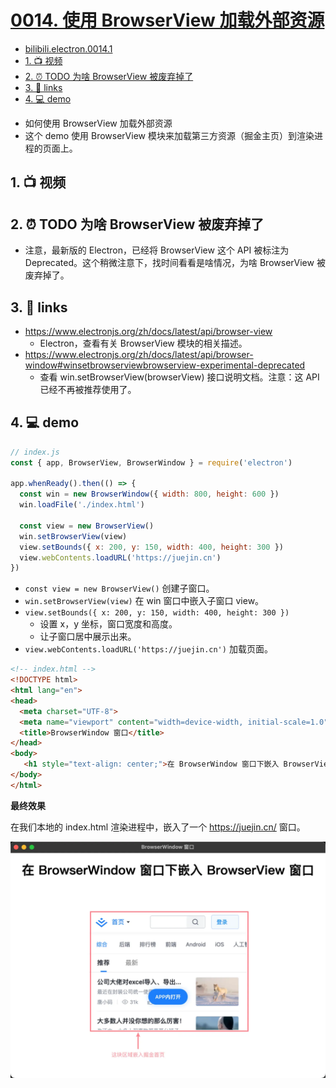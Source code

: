 # [0014. 使用 BrowserView 加载外部资源](https://github.com/Tdahuyou/electron/tree/main/0014.%20%E4%BD%BF%E7%94%A8%20BrowserView%20%E5%8A%A0%E8%BD%BD%E5%A4%96%E9%83%A8%E8%B5%84%E6%BA%90)


<!-- region:toc -->


- [bilibili.electron.0014.1](https://www.bilibili.com/video/BV1ABFyedEXi)
- [1. 📺 视频](#1--视频)
- [2. ⏰ TODO 为啥 BrowserView 被废弃掉了](#2--todo-为啥-browserview-被废弃掉了)
- [3. 🔗 links](#3--links)
- [4. 💻 demo](#4--demo)
<!-- endregion:toc -->
- 如何使用 BrowserView 加载外部资源
- 这个 demo 使用 BrowserView 模块来加载第三方资源（掘金主页）到渲染进程的页面上。

## 1. 📺 视频

<BilibiliOutsidePlayer id="BV1ABFyedEXi" />

## 2. ⏰ TODO 为啥 BrowserView 被废弃掉了

- 注意，最新版的 Electron，已经将 BrowserView 这个 API 被标注为 Deprecated。这个稍微注意下，找时间看看是啥情况，为啥 BrowserView 被废弃掉了。

## 3. 🔗 links

- https://www.electronjs.org/zh/docs/latest/api/browser-view
  - Electron，查看有关 BrowserView 模块的相关描述。
- https://www.electronjs.org/zh/docs/latest/api/browser-window#winsetbrowserviewbrowserview-experimental-deprecated
  - 查看 win.setBrowserView(browserView) 接口说明文档。注意：这 API 已经不再被推荐使用了。

## 4. 💻 demo

```js
// index.js
const { app, BrowserView, BrowserWindow } = require('electron')

app.whenReady().then(() => {
  const win = new BrowserWindow({ width: 800, height: 600 })
  win.loadFile('./index.html')

  const view = new BrowserView()
  win.setBrowserView(view)
  view.setBounds({ x: 200, y: 150, width: 400, height: 300 })
  view.webContents.loadURL('https://juejin.cn')
})
```

- `const view = new BrowserView()` 创建子窗口。
- `win.setBrowserView(view)` 在 win 窗口中嵌入子窗口 view。
- `view.setBounds({ x: 200, y: 150, width: 400, height: 300 })`
  - 设置 x，y 坐标，窗口宽度和高度。
  - 让子窗口居中展示出来。
- `view.webContents.loadURL('https://juejin.cn')` 加载页面。

```html
<!-- index.html -->
<!DOCTYPE html>
<html lang="en">
<head>
  <meta charset="UTF-8">
  <meta name="viewport" content="width=device-width, initial-scale=1.0">
  <title>BrowserWindow 窗口</title>
</head>
<body>
   <h1 style="text-align: center;">在 BrowserWindow 窗口下嵌入 BrowserView 窗口</h1>
</body>
</html>
```

**最终效果**

在我们本地的 index.html 渲染进程中，嵌入了一个 https://juejin.cn/ 窗口。

![](assets/2024-10-07-22-39-51.png)













